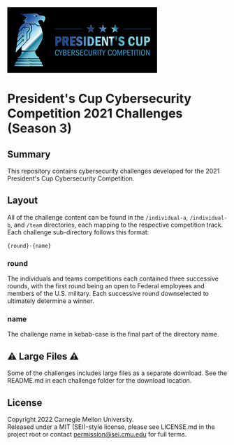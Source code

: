 <img src="pc3-wordmark.png" height="150px"/>

# President's Cup Cybersecurity Competition 2021 Challenges (Season 3)

## Summary

This repository contains cybersecurity challenges developed for the 2021 President's Cup Cybersecurity Competition.

## Layout

All of the challenge content can be found in the `/individual-a`, `/individual-b`, and `/team` directories, each mapping to the respective competition track. Each challenge sub-directory follows this format:

```
{round}-{name}
```

### round

The individuals and teams competitions each contained three successive rounds, with the first round being an open to Federal employees and members of the U.S. military. Each successive round downselected to ultimately determine a winner.

### name
The challenge name in kebab-case is the final part of the directory name.

## ⚠️ Large Files ⚠️
Some of the challenges includes large files as a separate download. See the README.md in each challenge folder for the download location.

## License
Copyright 2022 Carnegie Mellon University.  
Released under a MIT (SEI)-style license, please see LICENSE.md in the project root or contact permission@sei.cmu.edu for full terms.
